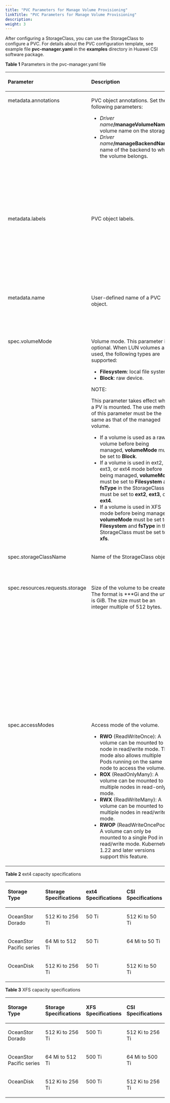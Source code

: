 ```yaml
---
title: "PVC Parameters for Manage Volume Provisioning"
linkTitle: "PVC Parameters for Manage Volume Provisioning"
description: 
weight: 3
---
```


After configuring a StorageClass, you can use the StorageClass to configure a PVC. For details about the PVC configuration template, see example file  **pvc-manager.yaml**  in the  **examples**  directory in Huawei CSI software package.

**Table  1**  Parameters in the pvc-manager.yaml file

<a name="en-us_topic_0150885187_table195731435604"></a>
<table><thead align="left"><tr id="en-us_topic_0150885187_row35732351904"><th class="cellrowborder" valign="top" width="15%" id="mcps1.2.6.1.1"><p id="en-us_topic_0150885187_p1257333517017"><a name="en-us_topic_0150885187_p1257333517017"></a><a name="en-us_topic_0150885187_p1257333517017"></a>Parameter</p>
</th>
<th class="cellrowborder" valign="top" width="25%" id="mcps1.2.6.1.2"><p id="en-us_topic_0150885187_p1457323512015"><a name="en-us_topic_0150885187_p1457323512015"></a><a name="en-us_topic_0150885187_p1457323512015"></a>Description</p>
</th>
<th class="cellrowborder" valign="top" width="15%" id="mcps1.2.6.1.3"><p id="p19360047916"><a name="p19360047916"></a><a name="p19360047916"></a>Mandatory</p>
</th>
<th class="cellrowborder" valign="top" width="14.000000000000002%" id="mcps1.2.6.1.4"><p id="p9506371793"><a name="p9506371793"></a><a name="p9506371793"></a>Default Value</p>
</th>
<th class="cellrowborder" valign="top" width="31%" id="mcps1.2.6.1.5"><p id="en-us_topic_0150885187_p85734352017"><a name="en-us_topic_0150885187_p85734352017"></a><a name="en-us_topic_0150885187_p85734352017"></a>Remarks</p>
</th>
</tr>
</thead>
<tbody><tr id="row969014592044"><td class="cellrowborder" valign="top" width="15%" headers="mcps1.2.6.1.1 "><p id="p2690115912418"><a name="p2690115912418"></a><a name="p2690115912418"></a>metadata.annotations</p>
</td>
<td class="cellrowborder" valign="top" width="25%" headers="mcps1.2.6.1.2 "><p id="p196189175512"><a name="p196189175512"></a><a name="p196189175512"></a>PVC object annotations. Set the following parameters:</p>
<a name="ul411121811565"></a><a name="ul411121811565"></a><ul id="ul411121811565"><li><em id="i16524101175216"><a name="i16524101175216"></a><a name="i16524101175216"></a>Driver name</em><strong id="b639125865111"><a name="b639125865111"></a><a name="b639125865111"></a>/manageVolumeName</strong>: volume name on the storage.</li><li><em id="i8140827145213"><a name="i8140827145213"></a><a name="i8140827145213"></a>Driver name</em><strong id="b4202142255215"><a name="b4202142255215"></a><a name="b4202142255215"></a>/manageBackendName</strong>: name of the backend to which the volume belongs.</li></ul>
</td>
<td class="cellrowborder" valign="top" width="15%" headers="mcps1.2.6.1.3 "><p id="p15360547910"><a name="p15360547910"></a><a name="p15360547910"></a>Yes</p>
</td>
<td class="cellrowborder" valign="top" width="14.000000000000002%" headers="mcps1.2.6.1.4 "><p id="p8502191171218"><a name="p8502191171218"></a><a name="p8502191171218"></a>csi.huawei.com/manageVolumeName: *    csi.huawei.com/manageBackendName: *</p>
</td>
<td class="cellrowborder" valign="top" width="31%" headers="mcps1.2.6.1.5 "><a name="ul44235513567"></a><a name="ul44235513567"></a><ul id="ul44235513567"><li>For details about how to obtain <em id="i1022933811207"><a name="i1022933811207"></a><a name="i1022933811207"></a>Driver name</em>, see <a href="/css-docs/docs/installation-and-deployment/installing-huawei-csi/installing-huawei-csi-using-helm/parameters-in-the-values-yaml-file-of-helm#table188162213437">Table 4</a>.</li><li><em id="i799016017533"><a name="i799016017533"></a><a name="i799016017533"></a>Driver name</em><strong id="b416055065219"><a name="b416055065219"></a><a name="b416055065219"></a>/manageVolumeName</strong>: name of an existing volume on the storage. Only English characters are supported.</li><li><em id="i1845622011537"><a name="i1845622011537"></a><a name="i1845622011537"></a>Driver name</em><strong id="b1795814159531"><a name="b1795814159531"></a><a name="b1795814159531"></a>/manageBackendName</strong>: name of the storage backend in CSI.</li></ul>
<p id="p176901459748"><a name="p176901459748"></a><a name="p176901459748"></a>You can run the <strong id="b128931112571"><a name="b128931112571"></a><a name="b128931112571"></a>oceanctl get backend -n huawei-csi</strong> command to obtain the backend name.</p>
</td>
</tr>
<tr id="row13644161649"><td class="cellrowborder" valign="top" width="15%" headers="mcps1.2.6.1.1 "><p id="p7644961942"><a name="p7644961942"></a><a name="p7644961942"></a>metadata.labels</p>
</td>
<td class="cellrowborder" valign="top" width="25%" headers="mcps1.2.6.1.2 "><p id="p364436542"><a name="p364436542"></a><a name="p364436542"></a>PVC object labels.</p>
</td>
<td class="cellrowborder" valign="top" width="15%" headers="mcps1.2.6.1.3 "><p id="p3360941498"><a name="p3360941498"></a><a name="p3360941498"></a>No</p>
</td>
<td class="cellrowborder" valign="top" width="14.000000000000002%" headers="mcps1.2.6.1.4 "><p id="p10506117498"><a name="p10506117498"></a><a name="p10506117498"></a>-</p>
</td>
<td class="cellrowborder" valign="top" width="31%" headers="mcps1.2.6.1.5 "><p id="p168401138144212"><a name="p168401138144212"></a><a name="p168401138144212"></a>Format: <strong id="b3174194985317"><a name="b3174194985317"></a><a name="b3174194985317"></a>provisioner: </strong><em id="i1052635375316"><a name="i1052635375316"></a><a name="i1052635375316"></a>Driver name specified during installation</em></p>
<p id="p1067565015410"><a name="p1067565015410"></a><a name="p1067565015410"></a>Example: <strong id="b332927135419"><a name="b332927135419"></a><a name="b332927135419"></a>provisioner: csi.huawei.com</strong></p>
<p id="p19806312144118"><a name="p19806312144118"></a><a name="p19806312144118"></a>This parameter takes effect when a PVC is created. It is used to listen to PVC resources and obtain information about <strong id="b592498145411"><a name="b592498145411"></a><a name="b592498145411"></a>metadata.annotations</strong>.</p>
</td>
</tr>
<tr id="en-us_topic_0150885187_row5573635907"><td class="cellrowborder" valign="top" width="15%" headers="mcps1.2.6.1.1 "><p id="en-us_topic_0150885187_p3573335305"><a name="en-us_topic_0150885187_p3573335305"></a><a name="en-us_topic_0150885187_p3573335305"></a>metadata.name</p>
</td>
<td class="cellrowborder" valign="top" width="25%" headers="mcps1.2.6.1.2 "><p id="en-us_topic_0150885187_p205736355017"><a name="en-us_topic_0150885187_p205736355017"></a><a name="en-us_topic_0150885187_p205736355017"></a>User-defined name of a PVC object.</p>
</td>
<td class="cellrowborder" valign="top" width="15%" headers="mcps1.2.6.1.3 "><p id="p1736019415915"><a name="p1736019415915"></a><a name="p1736019415915"></a>Yes</p>
</td>
<td class="cellrowborder" valign="top" width="14.000000000000002%" headers="mcps1.2.6.1.4 "><p id="p1506677916"><a name="p1506677916"></a><a name="p1506677916"></a>-</p>
</td>
<td class="cellrowborder" valign="top" width="31%" headers="mcps1.2.6.1.5 "><p id="p20875193814315"><a name="p20875193814315"></a><a name="p20875193814315"></a>Take Kubernetes v1.22.1 as an example. The value can contain digits, lowercase letters, hyphens (-), and periods (.), and must start and end with a letter or digit.</p>
</td>
</tr>
<tr id="en-us_topic_0150885187_row696316316238"><td class="cellrowborder" valign="top" width="15%" headers="mcps1.2.6.1.1 "><p id="en-us_topic_0150885187_p1896393118231"><a name="en-us_topic_0150885187_p1896393118231"></a><a name="en-us_topic_0150885187_p1896393118231"></a>spec.volumeMode</p>
</td>
<td class="cellrowborder" valign="top" width="25%" headers="mcps1.2.6.1.2 "><p id="p1610614478451"><a name="p1610614478451"></a><a name="p1610614478451"></a>Volume mode. This parameter is optional. When LUN volumes are used, the following types are supported:</p>
<a name="ul823916101324"></a><a name="ul823916101324"></a><ul id="ul823916101324"><li><strong id="b899015017514"><a name="b899015017514"></a><a name="b899015017514"></a>Filesystem</strong>: local file system.</li><li><strong id="b14568105754"><a name="b14568105754"></a><a name="b14568105754"></a>Block</strong>: raw device.</li></ul>
<div class="note" id="note186041413175913"><a name="note186041413175913"></a><a name="note186041413175913"></a><span class="notetitle"> NOTE: </span><div class="notebody"><p id="p156042013105912"><a name="p156042013105912"></a><a name="p156042013105912"></a>This parameter takes effect when a PV is mounted. The use method of this parameter must be the same as that of the managed volume.</p>
<a name="ul10185528135916"></a><a name="ul10185528135916"></a><ul id="ul10185528135916"><li>If a volume is used as a raw volume before being managed, <strong id="b083117492061"><a name="b083117492061"></a><a name="b083117492061"></a>volumeMode</strong> must be set to <strong id="b1299511501666"><a name="b1299511501666"></a><a name="b1299511501666"></a>Block</strong>.</li><li>If a volume is used in ext2, ext3, or ext4 mode before being managed, <strong id="b144846311720"><a name="b144846311720"></a><a name="b144846311720"></a>volumeMode</strong> must be set to <strong id="b18438165674"><a name="b18438165674"></a><a name="b18438165674"></a>Filesystem</strong> and <strong id="b1687191020713"><a name="b1687191020713"></a><a name="b1687191020713"></a>fsType</strong> in the StorageClass must be set to <strong id="b16268213978"><a name="b16268213978"></a><a name="b16268213978"></a>ext2</strong>, <strong id="b1754251419713"><a name="b1754251419713"></a><a name="b1754251419713"></a>ext3</strong>, or <strong id="b1865616151174"><a name="b1865616151174"></a><a name="b1865616151174"></a>ext4</strong>.</li><li>If a volume is used in XFS mode before being managed, <strong id="b1249719171275"><a name="b1249719171275"></a><a name="b1249719171275"></a>volumeMode</strong> must be set to <strong id="b1549818171871"><a name="b1549818171871"></a><a name="b1549818171871"></a>Filesystem</strong> and <strong id="b154998177720"><a name="b154998177720"></a><a name="b154998177720"></a>fsType</strong> in the StorageClass must be set to <strong id="b550016177718"><a name="b550016177718"></a><a name="b550016177718"></a>xfs</strong>.</li></ul>
</div></div>
</td>
<td class="cellrowborder" valign="top" width="15%" headers="mcps1.2.6.1.3 "><p id="p153606414917"><a name="p153606414917"></a><a name="p153606414917"></a>No</p>
</td>
<td class="cellrowborder" valign="top" width="14.000000000000002%" headers="mcps1.2.6.1.4 "><p id="p55061271915"><a name="p55061271915"></a><a name="p55061271915"></a>Filesystem</p>
</td>
<td class="cellrowborder" valign="top" width="31%" headers="mcps1.2.6.1.5 "><p id="p62045214421"><a name="p62045214421"></a><a name="p62045214421"></a>This parameter takes effect when a PV is mounted.</p>
<a name="ul1518211174214"></a><a name="ul1518211174214"></a><ul id="ul1518211174214"><li><strong id="b56361018254"><a name="b56361018254"></a><a name="b56361018254"></a>Filesystem</strong> indicates that a container accesses a PV using a local file system. The local file system type is specified by the <strong id="b127897508512"><a name="b127897508512"></a><a name="b127897508512"></a>fsType</strong> field in the specified StorageClass.</li><li><strong id="b131506591954"><a name="b131506591954"></a><a name="b131506591954"></a>Block</strong> indicates that a PV is accessed in raw volume mode.</li></ul>
</td>
</tr>
<tr id="en-us_topic_0150885187_row25733352019"><td class="cellrowborder" valign="top" width="15%" headers="mcps1.2.6.1.1 "><p id="en-us_topic_0150885187_p357320351304"><a name="en-us_topic_0150885187_p357320351304"></a><a name="en-us_topic_0150885187_p357320351304"></a>spec.storageClassName</p>
</td>
<td class="cellrowborder" valign="top" width="25%" headers="mcps1.2.6.1.2 "><p id="en-us_topic_0150885187_p135732351909"><a name="en-us_topic_0150885187_p135732351909"></a><a name="en-us_topic_0150885187_p135732351909"></a>Name of the StorageClass object.</p>
</td>
<td class="cellrowborder" valign="top" width="15%" headers="mcps1.2.6.1.3 "><p id="p1736015413918"><a name="p1736015413918"></a><a name="p1736015413918"></a>Yes</p>
</td>
<td class="cellrowborder" valign="top" width="14.000000000000002%" headers="mcps1.2.6.1.4 "><p id="p195061171092"><a name="p195061171092"></a><a name="p195061171092"></a>-</p>
</td>
<td class="cellrowborder" valign="top" width="31%" headers="mcps1.2.6.1.5 "><p id="p1521791621216"><a name="p1521791621216"></a><a name="p1521791621216"></a>The configuration of the StorageClass must be the same as that of the managed volume.</p>
</td>
</tr>
<tr id="en-us_topic_0150885187_row1157316351102"><td class="cellrowborder" valign="top" width="15%" headers="mcps1.2.6.1.1 "><p id="en-us_topic_0150885187_p9573035309"><a name="en-us_topic_0150885187_p9573035309"></a><a name="en-us_topic_0150885187_p9573035309"></a>spec.resources.requests.storage</p>
</td>
<td class="cellrowborder" valign="top" width="25%" headers="mcps1.2.6.1.2 "><p id="en-us_topic_0150885187_p1573183510015"><a name="en-us_topic_0150885187_p1573183510015"></a><a name="en-us_topic_0150885187_p1573183510015"></a>Size of the volume to be created. The format is ***Gi and the unit is GiB. The size must be an integer multiple of 512 bytes.</p>
</td>
<td class="cellrowborder" valign="top" width="15%" headers="mcps1.2.6.1.3 "><p id="p1436044990"><a name="p1436044990"></a><a name="p1436044990"></a>Yes</p>
</td>
<td class="cellrowborder" valign="top" width="14.000000000000002%" headers="mcps1.2.6.1.4 "><p id="p18506147494"><a name="p18506147494"></a><a name="p18506147494"></a>-</p>
</td>
<td class="cellrowborder" valign="top" width="31%" headers="mcps1.2.6.1.5 "><p id="p1525217519276"><a name="p1525217519276"></a><a name="p1525217519276"></a>The PVC capacity depends on storage specifications and host specifications. For example, OceanStor Dorado 6.1.2 or OceanStor Pacific series 8.1.0 is connected to CentOS 7. If ext4 file systems are used, see <a href="#en-us_topic_0150885187_table178824527142">Table 2</a>. If XFS file systems are used, see <a href="#en-us_topic_0150885187_table101951367104">Table 3</a>. If NFS or raw devices are used, the capacity must meet the specifications of the used Huawei storage device model and version.</p>
<p id="p63667162711"><a name="p63667162711"></a><a name="p63667162711"></a>If the PVC capacity does not meet the specifications, a PVC or Pod may fail to be created due to the limitations of storage specifications or host file system specifications.</p>
</td>
</tr>
<tr id="en-us_topic_0150885187_row6573635502"><td class="cellrowborder" valign="top" width="15%" headers="mcps1.2.6.1.1 "><p id="en-us_topic_0150885187_p1657333515012"><a name="en-us_topic_0150885187_p1657333515012"></a><a name="en-us_topic_0150885187_p1657333515012"></a>spec.accessModes</p>
</td>
<td class="cellrowborder" valign="top" width="25%" headers="mcps1.2.6.1.2 "><p id="p51122302293"><a name="p51122302293"></a><a name="p51122302293"></a>Access mode of the volume.</p>
<a name="ul69743301323"></a><a name="ul69743301323"></a><ul id="ul69743301323"><li><strong id="b1777118191889"><a name="b1777118191889"></a><a name="b1777118191889"></a>RWO</strong> (ReadWriteOnce): A volume can be mounted to a node in read/write mode. This mode also allows multiple Pods running on the same node to access the volume.</li><li><strong id="b143841840999"><a name="b143841840999"></a><a name="b143841840999"></a>ROX</strong> (ReadOnlyMany): A volume can be mounted to multiple nodes in read-only mode.</li><li><strong id="b184245131017"><a name="b184245131017"></a><a name="b184245131017"></a>RWX</strong> (ReadWriteMany): A volume can be mounted to multiple nodes in read/write mode.</li><li><strong id="b14167203017109"><a name="b14167203017109"></a><a name="b14167203017109"></a>RWOP</strong> (ReadWriteOncePod): A volume can only be mounted to a single Pod in read/write mode. Kubernetes 1.22 and later versions support this feature.</li></ul>
</td>
<td class="cellrowborder" valign="top" width="15%" headers="mcps1.2.6.1.3 "><p id="p10360448912"><a name="p10360448912"></a><a name="p10360448912"></a>Yes</p>
</td>
<td class="cellrowborder" valign="top" width="14.000000000000002%" headers="mcps1.2.6.1.4 "><p id="p65069712920"><a name="p65069712920"></a><a name="p65069712920"></a>ReadWriteOnce</p>
</td>
<td class="cellrowborder" valign="top" width="31%" headers="mcps1.2.6.1.5 "><a name="ul16793434324"></a><a name="ul16793434324"></a><ul id="ul16793434324"><li>RWO/ROX/RWOP: supported by all types of volumes. RWOP is supported only by Kubernetes 1.22 and later versions. For versions earlier than Kubernetes 1.29, you need to enable this feature by following the instructions in <a href="/css-docs/docs/common-operations/enabling-the-readwriteoncepod-feature-gate">Enabling the ReadWriteOncePod Feature Gate</a>.</li><li>The support for RWX is as follows:<a name="ul10813936394"></a><a name="ul10813936394"></a><ul id="ul10813936394"><li><a href="/css-docs/docs/storage-backend-management/managing-storage-backends/creating-a-storage-backend/storage-backend-parameters#li277121152812">NAS storage</a>: supported by all volumes</li><li><a href="/css-docs/docs/storage-backend-management/managing-storage-backends/creating-a-storage-backend/storage-backend-parameters#en-us_topic_0000001324610777_li5135242193418">SAN storage</a>: supported only by volumes whose <strong id="b922117206541"><a name="b922117206541"></a><a name="b922117206541"></a>volumeMode</strong> is set to <strong id="b142211920205417"><a name="b142211920205417"></a><a name="b142211920205417"></a>Block</strong></li></ul>
</li></ul>
</td>
</tr>
</tbody>
</table>

**Table  2**  ext4 capacity specifications

<a name="en-us_topic_0150885187_table178824527142"></a>
<table><thead align="left"><tr id="en-us_topic_0150885187_row12882145215140"><th class="cellrowborder" valign="top" width="33.23%" id="mcps1.2.5.1.1"><p id="en-us_topic_0150885187_p18826529140"><a name="en-us_topic_0150885187_p18826529140"></a><a name="en-us_topic_0150885187_p18826529140"></a>Storage Type</p>
</th>
<th class="cellrowborder" valign="top" width="19.89%" id="mcps1.2.5.1.2"><p id="en-us_topic_0150885187_p28820526146"><a name="en-us_topic_0150885187_p28820526146"></a><a name="en-us_topic_0150885187_p28820526146"></a>Storage Specifications</p>
</th>
<th class="cellrowborder" valign="top" width="23.44%" id="mcps1.2.5.1.3"><p id="en-us_topic_0150885187_p58821552161412"><a name="en-us_topic_0150885187_p58821552161412"></a><a name="en-us_topic_0150885187_p58821552161412"></a>ext4 Specifications</p>
</th>
<th class="cellrowborder" valign="top" width="23.44%" id="mcps1.2.5.1.4"><p id="en-us_topic_0150885187_p9882252201418"><a name="en-us_topic_0150885187_p9882252201418"></a><a name="en-us_topic_0150885187_p9882252201418"></a>CSI Specifications</p>
</th>
</tr>
</thead>
<tbody><tr id="en-us_topic_0150885187_row11882205261417"><td class="cellrowborder" valign="top" width="33.23%" headers="mcps1.2.5.1.1 "><p id="en-us_topic_0150885187_p1788211526142"><a name="en-us_topic_0150885187_p1788211526142"></a><a name="en-us_topic_0150885187_p1788211526142"></a>OceanStor Dorado</p>
</td>
<td class="cellrowborder" valign="top" width="19.89%" headers="mcps1.2.5.1.2 "><p id="en-us_topic_0150885187_p265163441310"><a name="en-us_topic_0150885187_p265163441310"></a><a name="en-us_topic_0150885187_p265163441310"></a>512 Ki to 256 Ti</p>
</td>
<td class="cellrowborder" valign="top" width="23.44%" headers="mcps1.2.5.1.3 "><p id="en-us_topic_0150885187_p1988245219141"><a name="en-us_topic_0150885187_p1988245219141"></a><a name="en-us_topic_0150885187_p1988245219141"></a>50 Ti</p>
</td>
<td class="cellrowborder" valign="top" width="23.44%" headers="mcps1.2.5.1.4 "><p id="en-us_topic_0150885187_p15882185241416"><a name="en-us_topic_0150885187_p15882185241416"></a><a name="en-us_topic_0150885187_p15882185241416"></a>512 Ki to 50 Ti</p>
</td>
</tr>
<tr id="en-us_topic_0150885187_row1230184492014"><td class="cellrowborder" valign="top" width="33.23%" headers="mcps1.2.5.1.1 "><p id="en-us_topic_0150885187_p9499133571212"><a name="en-us_topic_0150885187_p9499133571212"></a><a name="en-us_topic_0150885187_p9499133571212"></a>OceanStor Pacific series</p>
</td>
<td class="cellrowborder" valign="top" width="19.89%" headers="mcps1.2.5.1.2 "><p id="en-us_topic_0150885187_p7650193417133"><a name="en-us_topic_0150885187_p7650193417133"></a><a name="en-us_topic_0150885187_p7650193417133"></a>64 Mi to 512 Ti</p>
</td>
<td class="cellrowborder" valign="top" width="23.44%" headers="mcps1.2.5.1.3 "><p id="en-us_topic_0150885187_p1424338151414"><a name="en-us_topic_0150885187_p1424338151414"></a><a name="en-us_topic_0150885187_p1424338151414"></a>50 Ti</p>
</td>
<td class="cellrowborder" valign="top" width="23.44%" headers="mcps1.2.5.1.4 "><p id="en-us_topic_0150885187_p138617554183"><a name="en-us_topic_0150885187_p138617554183"></a><a name="en-us_topic_0150885187_p138617554183"></a>64 Mi to 50 Ti</p>
</td>
</tr>
<tr id="row114604135313"><td class="cellrowborder" valign="top" width="33.23%" headers="mcps1.2.5.1.1 "><p id="p7142144118479"><a name="p7142144118479"></a><a name="p7142144118479"></a>OceanDisk</p>
</td>
<td class="cellrowborder" valign="top" width="19.89%" headers="mcps1.2.5.1.2 "><p id="p16142541184718"><a name="p16142541184718"></a><a name="p16142541184718"></a>512 Ki to 256 Ti</p>
</td>
<td class="cellrowborder" valign="top" width="23.44%" headers="mcps1.2.5.1.3 "><p id="p1114214184720"><a name="p1114214184720"></a><a name="p1114214184720"></a>50 Ti</p>
</td>
<td class="cellrowborder" valign="top" width="23.44%" headers="mcps1.2.5.1.4 "><p id="p186916546476"><a name="p186916546476"></a><a name="p186916546476"></a>512 Ki to 50 Ti</p>
</td>
</tr>
</tbody>
</table>

**Table  3**  XFS capacity specifications

<a name="en-us_topic_0150885187_table101951367104"></a>
<table><thead align="left"><tr id="en-us_topic_0150885187_row17195566105"><th class="cellrowborder" valign="top" width="33.07330733073307%" id="mcps1.2.5.1.1"><p id="en-us_topic_0150885187_p51951067101"><a name="en-us_topic_0150885187_p51951067101"></a><a name="en-us_topic_0150885187_p51951067101"></a>Storage Type</p>
</th>
<th class="cellrowborder" valign="top" width="20.412041204120417%" id="mcps1.2.5.1.2"><p id="en-us_topic_0150885187_p141951062104"><a name="en-us_topic_0150885187_p141951062104"></a><a name="en-us_topic_0150885187_p141951062104"></a>Storage Specifications</p>
</th>
<th class="cellrowborder" valign="top" width="23.512351235123514%" id="mcps1.2.5.1.3"><p id="en-us_topic_0150885187_p17195136151010"><a name="en-us_topic_0150885187_p17195136151010"></a><a name="en-us_topic_0150885187_p17195136151010"></a>XFS Specifications</p>
</th>
<th class="cellrowborder" valign="top" width="23.002300230023007%" id="mcps1.2.5.1.4"><p id="en-us_topic_0150885187_p1819520616108"><a name="en-us_topic_0150885187_p1819520616108"></a><a name="en-us_topic_0150885187_p1819520616108"></a>CSI Specifications</p>
</th>
</tr>
</thead>
<tbody><tr id="en-us_topic_0150885187_row12195156161015"><td class="cellrowborder" valign="top" width="33.07330733073307%" headers="mcps1.2.5.1.1 "><p id="en-us_topic_0150885187_p1919526121011"><a name="en-us_topic_0150885187_p1919526121011"></a><a name="en-us_topic_0150885187_p1919526121011"></a>OceanStor Dorado</p>
</td>
<td class="cellrowborder" valign="top" width="20.412041204120417%" headers="mcps1.2.5.1.2 "><p id="en-us_topic_0150885187_p131951613101"><a name="en-us_topic_0150885187_p131951613101"></a><a name="en-us_topic_0150885187_p131951613101"></a>512 Ki to 256 Ti</p>
</td>
<td class="cellrowborder" valign="top" width="23.512351235123514%" headers="mcps1.2.5.1.3 "><p id="en-us_topic_0150885187_p919518613107"><a name="en-us_topic_0150885187_p919518613107"></a><a name="en-us_topic_0150885187_p919518613107"></a>500 Ti</p>
</td>
<td class="cellrowborder" valign="top" width="23.002300230023007%" headers="mcps1.2.5.1.4 "><p id="en-us_topic_0150885187_p15195865109"><a name="en-us_topic_0150885187_p15195865109"></a><a name="en-us_topic_0150885187_p15195865109"></a>512 Ki to 256 Ti</p>
</td>
</tr>
<tr id="en-us_topic_0150885187_row171951969107"><td class="cellrowborder" valign="top" width="33.07330733073307%" headers="mcps1.2.5.1.1 "><p id="en-us_topic_0150885187_p1519514631010"><a name="en-us_topic_0150885187_p1519514631010"></a><a name="en-us_topic_0150885187_p1519514631010"></a>OceanStor Pacific series</p>
</td>
<td class="cellrowborder" valign="top" width="20.412041204120417%" headers="mcps1.2.5.1.2 "><p id="en-us_topic_0150885187_p1619519612104"><a name="en-us_topic_0150885187_p1619519612104"></a><a name="en-us_topic_0150885187_p1619519612104"></a>64 Mi to 512 Ti</p>
</td>
<td class="cellrowborder" valign="top" width="23.512351235123514%" headers="mcps1.2.5.1.3 "><p id="en-us_topic_0150885187_p171963681017"><a name="en-us_topic_0150885187_p171963681017"></a><a name="en-us_topic_0150885187_p171963681017"></a>500 Ti</p>
</td>
<td class="cellrowborder" valign="top" width="23.002300230023007%" headers="mcps1.2.5.1.4 "><p id="en-us_topic_0150885187_p3196126121011"><a name="en-us_topic_0150885187_p3196126121011"></a><a name="en-us_topic_0150885187_p3196126121011"></a>64 Mi to 500 Ti</p>
</td>
</tr>
<tr id="row14753133712533"><td class="cellrowborder" valign="top" width="33.07330733073307%" headers="mcps1.2.5.1.1 "><p id="p1438619618481"><a name="p1438619618481"></a><a name="p1438619618481"></a>OceanDisk</p>
</td>
<td class="cellrowborder" valign="top" width="20.412041204120417%" headers="mcps1.2.5.1.2 "><p id="p8844111114811"><a name="p8844111114811"></a><a name="p8844111114811"></a>512 Ki to 256 Ti</p>
</td>
<td class="cellrowborder" valign="top" width="23.512351235123514%" headers="mcps1.2.5.1.3 "><p id="p484401134818"><a name="p484401134818"></a><a name="p484401134818"></a>500 Ti</p>
</td>
<td class="cellrowborder" valign="top" width="23.002300230023007%" headers="mcps1.2.5.1.4 "><p id="p1484421164813"><a name="p1484421164813"></a><a name="p1484421164813"></a>512 Ki to 256 Ti</p>
</td>
</tr>
</tbody>
</table>

